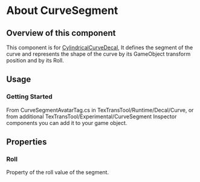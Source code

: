 # About CurveSegment

## Overview of this component

This component is for [CylindricalCurveDecal](CylindricalCurveDecal.md),
It defines the segment of the curve and represents the shape of the curve by its GameObject transform position and by its Roll.

## Usage

### Getting Started

From CurveSegmentAvatarTag.cs in TexTransTool/Runtime/Decal/Curve,
or from additional TexTransTool/Experimental/CurveSegment Inspector components you can add it to your game object.

## Properties

### Roll

Property of the roll value of the segment.
